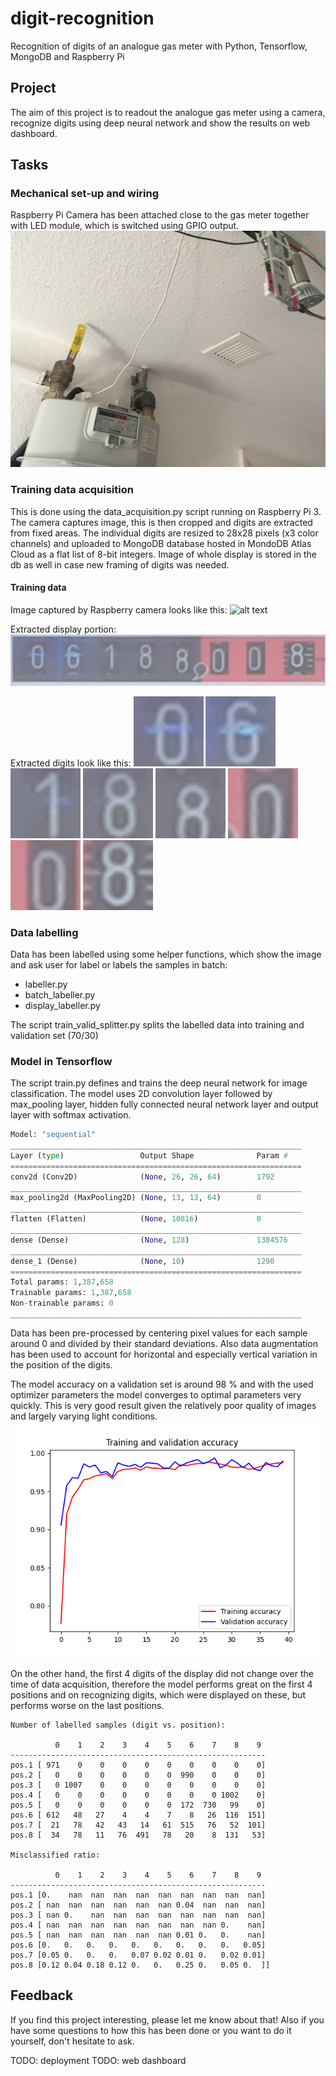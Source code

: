 # digit-recognition
Recognition of digits of an analogue gas meter with Python, Tensorflow, MongoDB and Raspberry Pi

## Project
The aim of this project is to readout the analogue gas meter using a camera, recognize digits using deep neural network and show the results on web dashboard.

## Tasks
### Mechanical set-up and wiring
Raspberry Pi Camera has been attached close to the gas meter together with LED module, which is switched using GPIO output.![alt text][camera_setup]

### Training data acquisition
This is done using the data_acquisition.py script running on Raspberry Pi 3. The camera captures image, this is then cropped and digits are extracted from fixed areas. The individual digits are resized to 28x28 pixels (x3 color channels) and uploaded to MongoDB database hosted in MondoDB Atlas Cloud as a flat list of 8-bit integers. Image of whole display is stored in the db as well in case new framing of digits was needed.

#### Training data
Image captured by Raspberry camera looks like this:
![alt text][display_whole]

Extracted display portion:
![alt text][display_extracted]

Extracted digits look like this:
![alt text][digit1]
![alt text][digit2]
![alt text][digit3]
![alt text][digit4]
![alt text][digit5]
![alt text][digit6]
![alt text][digit7]
![alt text][digit8]


### Data labelling
Data has been labelled using some helper functions, which show the image and ask user for label or labels the samples in batch:

* labeller.py
* batch_labeller.py
* display_labeller.py

The script train_valid_splitter.py splits the labelled data into training and validation set (70/30)

### Model in Tensorflow
The script train.py defines and trains the deep neural network for image classification. The model uses 2D convolution layer followed by max_pooling layer, hidden fully connected neural network layer and output layer with softmax activation.

```python
Model: "sequential"
_________________________________________________________________
Layer (type)                 Output Shape              Param #   
=================================================================
conv2d (Conv2D)              (None, 26, 26, 64)        1792      
_________________________________________________________________
max_pooling2d (MaxPooling2D) (None, 13, 13, 64)        0         
_________________________________________________________________
flatten (Flatten)            (None, 10816)             0         
_________________________________________________________________
dense (Dense)                (None, 128)               1384576   
_________________________________________________________________
dense_1 (Dense)              (None, 10)                1290      
=================================================================
Total params: 1,387,658
Trainable params: 1,387,658
Non-trainable params: 0
_________________________________________________________________
```
Data has been pre-processed by centering pixel values for each sample around 0 and divided by their standard deviations. Also data augmentation has been used to account for horizontal and especially vertical variation in the position of the digits.

The model accuracy on a validation set is around 98 % and with the used optimizer parameters the model converges to optimal parameters very quickly. This is very good result given the relatively poor quality of images and largely varying light conditions. ![alt text][learning_curves]

On the other hand, the first 4 digits of the display did not change over the time of data acquisition, therefore the model performs great on the first 4 positions and on recognizing digits, which were displayed on these, but performs worse on the last positions.

```
Number of labelled samples (digit vs. position):

          0    1    2    3    4    5    6    7    8    9
---------------------------------------------------------
pos.1 [ 971    0    0    0    0    0    0    0    0    0]
pos.2 [   0    0    0    0    0    0  990    0    0    0]
pos.3 [   0 1007    0    0    0    0    0    0    0    0]
pos.4 [   0    0    0    0    0    0    0    0 1002    0]
pos.5 [   0    0    0    0    0    0  172  730   99    0]
pos.6 [ 612   48   27    4    4    7    8   26  116  151]
pos.7 [  21   78   42   43   14   61  515   76   52  101]
pos.8 [  34   78   11   76  491   78   20    8  131   53]

Misclassified ratio:

          0    1    2    3    4    5    6    7    8    9
---------------------------------------------------------
pos.1 [0.    nan  nan  nan  nan  nan  nan  nan  nan  nan]
pos.2 [ nan  nan  nan  nan  nan  nan 0.04  nan  nan  nan]
pos.3 [ nan 0.    nan  nan  nan  nan  nan  nan  nan  nan]
pos.4 [ nan  nan  nan  nan  nan  nan  nan  nan 0.    nan]
pos.5 [ nan  nan  nan  nan  nan  nan 0.01 0.   0.    nan]
pos.6 [0.   0.   0.   0.   0.   0.   0.   0.   0.   0.05]
pos.7 [0.05 0.   0.   0.   0.07 0.02 0.01 0.   0.02 0.01]
pos.8 [0.12 0.04 0.18 0.12 0.   0.   0.25 0.   0.05 0.  ]]
```
## Feedback
If you find this project interesting, please let me know about that! Also if you have some questions to how this has been done or you want to do it yourself, don't hesitate to ask.

TODO: deployment
TODO: web dashboard

[camera_setup]: setup.jpg "Mechanical setup"
[learning_curves]: learning_curves.png "Learning curves"
[learning_curves_loss]: learning_curves_loss.png "Learning curves - loss"
[digit1]: digit1.png "Digit1"
[digit2]: digit2.png "Digit2"
[digit3]: digit3.png "Digit3"
[digit4]: digit4.png "Digit4"
[digit5]: digit5.png "Digit5"
[digit6]: digit6.png "Digit6"
[digit7]: digit7.png "Digit7"
[digit8]: digit8.png "Digit8"
[display_whole]: tempcam.jpg "Display (whole)"
[display_extracted]: croppedtest.jpg "Display (extracted portion)"
